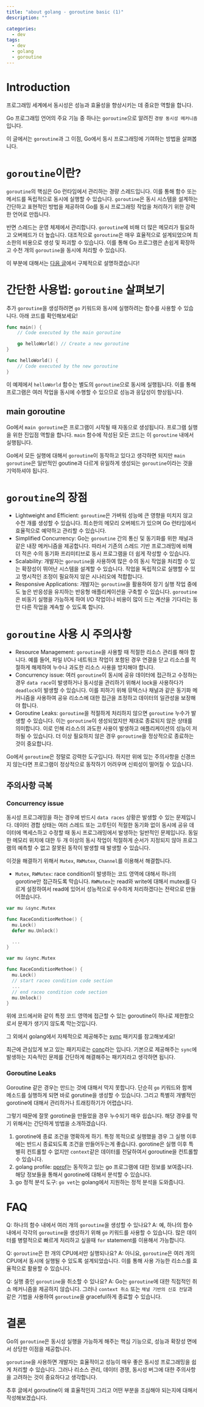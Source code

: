 ```yaml
---
title: "about golang - goroutine basic (1)"
description: ""

categories: 
  - dev
tags:
  - dev
  - golang
  - goroutine
---
```


# Introduction

프로그래밍 세계에서 동시성은 성능과 효율성을 향상시키는 데 중요한 역할을 합니다. 

Go 프로그래밍 언어의 주요 기능 중 하나는 `goroutine`으로 알려진 ``경량 동시성 메커니즘``입니다. 

이 글에서는 `goroutine`과 그 이점, Go에서 동시 프로그래밍에 기여하는 방법을 살펴봅니다.

# `goroutine`이란?

`goroutine`의 핵심은 Go 런타임에서 관리하는 경량 스레드입니다. 이를 통해 함수 또는 메서드를 독립적으로 동시에 실행할 수 있습니다. `goroutine`은 동시 시스템을 설계하는 간단하고 표현적인 방법을 제공하여 Go를 동시 프로그래밍 작업을 처리하기 위한 강력한 언어로 만듭니다.

반면 스레드는 운영 체제에서 관리합니다. `goroutine`에 비해 더 많은 메모리가 필요하고 오버헤드가 더 높습니다. 대조적으로 `goroutine`은 매우 효율적으로 설계되었으며 최소한의 비용으로 생성 및 파괴할 수 있습니다. 이를 통해 Go 프로그램은 손쉽게 확장하고 수천 개의 `goroutine`을 동시에 처리할 수 있습니다.

이 부분에 대해서는 [다음 글]()에서 구체적으로 설명하겠습니다!

# 간단한 사용법: `goroutine` 살펴보기

추가 `goroutine`을 생성하려면 `go` 키워드와 동시에 실행하려는 함수를 사용할 수 있습니다. 아래 코드를 확인해보세요!

```go
func main() {
    // Code executed by the main goroutine

    go helloWorld() // Create a new goroutine
}

func helloWorld() {
    // Code executed by the new goroutine
}
```

이 예제에서 `helloWorld` 함수는 별도의 `goroutine`으로 동시에 실행됩니다. 이를 통해 프로그램은 여러 작업을 동시에 수행할 수 있으므로 성능과 응답성이 향상됩니다.

## main goroutine

Go에서 `main goroutine`은 프로그램이 시작될 때 자동으로 생성됩니다. 프로그램 실행을 위한 진입점 역할을 합니다. `main` 함수에 작성된 모든 코드는 이 `goroutine` 내에서 실행됩니다. 

Go에서 모든 실행에 대해서 `goroutine`이 동작하고 있다고 생각하면 되지만 `main goroutine`은 일반적인 goutine과 다르게 유일하게 생성되는 `goroutine`이라는 것을 기억하셔야 됩니다.


# `goroutine`의 장점

- Lightweight and Efficient: `goroutine`은 가벼워 성능에 큰 영향을 미치지 않고 수천 개를 생성할 수 있습니다. 최소한의 메모리 오버헤드가 있으며 Go 런타임에서 효율적으로 예약하고 관리할 수 있습니다.
- Simplified Concurrency: Go는 `goroutine` 간의 통신 및 동기화를 위한 채널과 같은 내장 메커니즘을 제공합니다. 따라서 기존의 스레드 기반 프로그래밍에 비해 더 적은 수의 동기화 프리미티브로 동시 프로그램을 더 쉽게 작성할 수 있습니다.
- Scalability: 개발자는 `goroutine`을 사용하여 많은 수의 동시 작업을 처리할 수 있는 확장성이 뛰어난 시스템을 설계할 수 있습니다. 작업을 독립적으로 실행할 수 있고 명시적인 조정이 필요하지 않은 시나리오에 적합합니다.
- Responsive Applications: 개발자는 `goroutine`을 활용하여 장기 실행 작업 중에도 높은 반응성을 유지하는 반응형 애플리케이션을 구축할 수 있습니다. `goroutine`은 비동기 실행을 가능하게 하여 I/O 작업이나 비용이 많이 드는 계산을 기다리는 동안 다른 작업을 계속할 수 있도록 합니다.

# `goroutine` 사용 시 주의사항

- Resource Management: `goroutine`을 사용할 때 적절한 리소스 관리를 해야 합니다. 예를 들어, 파일 I/O나 네트워크 작업이 포함된 경우 연결을 닫고 리소스를 적절하게 해제하여 누수나 과도한 리소스 사용을 방지해야 합니다.
- Concurrency issue: 여러 `goroutine`이 동시에 공유 데이터에 접근하고 수정하는 경우 `data race`이 발생하거나 동시성을 관리하기 위해서 lock을 사용하다가 `deadlock`이 발생할 수 있습니다. 이를 피하기 위해 뮤텍스나 채널과 같은 동기화 메커니즘을 사용하여 공유 리소스에 대한 접근을 조정하고 데이터의 일관성을 보장해야 합니다.
- Goroutine Leaks: `goroutine`을 적절하게 처리하지 않으면 `goroutine` 누수가 발생할 수 있습니다. 이는 `goroutine`이 생성되었지만 제대로 종료되지 않은 상태를 의미합니다. 이로 인해 리소스의 과도한 사용이 발생하고 애플리케이션의 성능이 저하될 수 있습니다. 더 이상 필요하지 않은 경우 `goroutine`을 정상적으로 종료하는 것이 중요합니다.

Go에서 `goroutine`은 정말로 강력한 도구입니다. 하지만 위에 있는 주의사항을 신경쓰지 않는다면 프로그램이 정상적으로 동작하기 어려우며 신뢰성이 떨어질 수 있습니다.

## 주의사항 극복

### Concurrency issue

동시성 프로그래밍을 하는 경우에 반드시 `data races` 상황은 발생할 수 있는 문제입니다. 데이터 경합 상태는 여러 스레드 또는 고루틴이 적절한 동기화 없이 동시에 공유 데이터에 액세스하고 수정할 때 동시 프로그래밍에서 발생하는 일반적인 문제입니다. 동일한 메모리 위치에 대한 두 개 이상의 동시 작업이 적절하게 순서가 지정되지 않아 프로그램의 예측할 수 없고 잘못된 동작이 발생할 때 발생할 수 있습니다.

이것을 해결하기 위해서 `Mutex`, `RWMutex`, `Channel`를 이용해서 해결합니다.

- `Mutex`, `RWMutex`: race condition이 발생하는 코드 영역에 대해서 하나의 gorotine만 접근하도록 막습니다. `RWMutex`는 read와 write에 대해서 mutex를 다르게 설정하여서 read에 있어서 성능적으로 우수하게 처리하겠다는 전략으로 만들어졌습니다.

```go
var mu &sync.Mutex

func RaceConditionMethoe() {
  mu.Lock()
  defer mu.Unlock()

  ...
}
```

```go
var mu &sync.Mutex

func RaceConditionMethoe() {
  mu.Lock()
  // start raceo condition code section
  ...
  // end raceo condition code section
  mu.Unlock()
}
```

위에 코드에서와 같이 특정 코드 영역에 접근할 수 있는 goroutine이 하나로 제한함으로서 문제가 생기지 않도록 막는것입니다.

그 외에서 golang에서 자체적으로 제공해주는 [sync](https://pkg.go.dev/sync) 패키지를 참고해보세요!

최근에 관심있게 보고 있는 패키지로는 [conc](https://github.com/sourcegraph/conc)라는 입니다. 기본으로 제공해주는 `sync`에 발생하는 지속적인 문제를 간단하게 해결해주는 패키지라고 생각하면 됩니다.

### Goroutine Leaks

Goroutine 같은 경우는 만드는 것에 대해서 막지 못합니다. 단순히 `go` 키워드와 함께 메소드를 실행하게 되면 바로 gorutine을 생성할 수 있습니다. 그리고 특별히 개별적인 gorotine에 대해서 관리하거나 트래킹하기가 어렵습니다.

그렇기 때문에 잘못 gorotine을 만들었을 경우 누수되기 매우 쉽습니다. 해당 경우를 막기 위해서는 간단하게 방법을 소개하겠습니다.

1. gorotine에 종료 조건을 명확하게 하기. 특정 목적으로 실행했을 경우 그 실행 이후에는 반드시 종료되도록 조건을 만들어두는게 좋습니다. gorotine은 실행 이후 특별히 컨트롤할 수 없지만 `context`같은 데이터를 전달하여서 goroutine을 컨트롤할 수 있습니다.
2. golang profile: [pprof](https://github.com/google/pprof)는 동작하고 있는 go 프로그램에 대한 정보를 보여줍니다. 해당 정보들을 통해서 gorotine에 대해서 분석할 수 있습니다.
3. go 정적 분석 도구: `go vet`는 golang에서 지원하는 정적 분석을 도와줍니다.

# FAQ

Q: 하나의 함수 내에서 여러 개의 `goroutine`을 생성할 수 있나요?
A: 예, 하나의 함수 내에서 각각의 `goroutine`을 생성하기 위해 `go` 키워드를 사용할 수 있습니다. 많은 데이터를 병렬적으로 빠르게 처리하고 싶을때 `for` statement를 이용해서 가능합니다.

Q: `goroutine`은 한 개의 CPU에서만 실행되나요?
A: 아니요, `goroutine`은 여러 개의 CPU에서 동시에 실행될 수 있도록 설계되었습니다. 이를 통해 사용 가능한 리소스를 효율적으로 활용할 수 있습니다.

Q: 실행 중인 `goroutine`을 취소할 수 있나요?
A: Go는 `goroutine`에 대한 직접적인 취소 메커니즘을 제공하지 않습니다. 그러나 `context 취소` 또는 `채널 기반의 신호 전달`과 같은 기법을 사용하여 `goroutine`을 graceful하게 종료할 수 있습니다.

# 결론

Go의 `goroutine`은 동시성 실행을 가능하게 해주는 핵심 기능으로, 성능과 확장성 면에서 상당한 이점을 제공합니다. 

`goroutine`을 사용하면 개발자는 효율적이고 성능이 매우 좋은 동시성 프로그래밍을 쉽게 처리할 수 있습니다. 그러나 리소스 관리, 데이터 경쟁, 동시성 버그에 대한 주의사항을 고려하는 것이 중요하다고 생각합니다.

추후 글에서 goroutine이 왜 효율적인지 그리고 어떤 부분을 조심해야 되는지에 대해서 작성해보겠습니다. 
